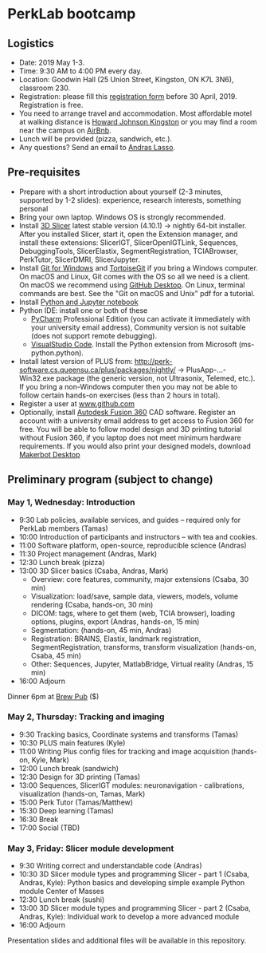 # PerkLab bootcamp

## Logistics

- Date:	2019 May 1-3.
- Time:	9:30 AM to 4:00 PM every day.
- Location:	Goodwin Hall (25 Union Street, Kingston, ON K7L 3N6), classroom 230.
- Registration: please fill this [registration form](https://1drv.ms/xs/s!Arm_AFxB9yqHtIIpmmPeoMhEmeYfjw?wdFormId=%7B69951206%2D0309%2D480F%2D83E7%2D5FDA6E07874D%7D) before 30 April, 2019. Registration is free.
- You need to arrange travel and accommodation. Most affordable motel at walking distance is [Howard Johnson Kingston](https://www.reservationdesk.com/hotel/612046f/howard-johnson-inn-kingston-kingston-on) or you may find a room near the campus on [AirBnb](https://www.airbnb.ca/).
-	Lunch will be provided (pizza, sandwich, etc.).
- Any questions? Send an email to [Andras Lasso](mailto:lasso@queensu.ca).

## Pre-requisites
-	Prepare with a short introduction about yourself (2-3 minutes, supported by 1-2 slides): experience, research interests, something personal
-	Bring your own laptop. Windows OS is strongly recommended.
-	Install [3D Slicer](http://download.slicer.org/) latest stable version (4.10.1) -> nightly 64-bit installer. After you installed Slicer, start it, open the Extension manager, and install these extensions: SlicerIGT, SlicerOpenIGTLink, Sequences, DebuggingTools, SlicerElastix, SegmentRegistration, TCIABrowser, PerkTutor, SlicerDMRI, SlicerJupyter.
-	Install [Git for Windows](https://git-scm.com/download/win) and [TortoiseGit](https://tortoisegit.org/) if you bring a Windows computer. On macOS and Linux, Git comes with the OS so all we need is a client. On macOS we recommend using [GitHub Desktop](https://desktop.github.com/). On Linux, terminal commands are best. See the "Git on macOS and Unix" pdf for a tutorial.
- Install [Python and Jupyter notebook](https://jupyter.org/install)
-	Python IDE: install one or both of these
    - [PyCharm](https://www.jetbrains.com/pycharm/) Professional Edition (you can activate it immediately with your university email address), Community version is not suitable (does not support remote debugging).
    - [VisualStudio Code](https://code.visualstudio.com/). Install the Python extension from Microsoft (ms-python.python).
-	Install latest version of PLUS from: http://perk-software.cs.queensu.ca/plus/packages/nightly/ -> PlusApp-...-Win32.exe package (the generic version, not Ultrasonix, Telemed, etc.). If you bring a non-Windows computer then you may not be able to follow certain hands-on exercises (less than 2 hours in total).
-	Register a user at www.github.com
- Optionally, install [Autodesk Fusion 360](https://www.autodesk.com/products/fusion-360/overview) CAD software. Register an account with a university email address to get access to Fusion 360 for free. You will be able to follow model design and 3D printing tutorial without Fusion 360, if you laptop does not meet minimum hardware requirements. If you would also print your designed models, download [Makerbot Desktop](https://support.makerbot.com/troubleshooting/makerbot-desktop-software/software-download/download_12190)

## Preliminary program (subject to change)

### May 1, Wednesday: Introduction

- 9:30	Lab policies, available services, and guides – required only for PerkLab members (Tamas)
- 10:00	Introduction of participants and instructors – with tea and cookies.
- 11:00	Software platform, open-source, reproducible science (Andras)
- 11:30 Project management (Andras, Mark)
- 12:30	Lunch break (pizza)
- 13:00	3D Slicer basics (Csaba, Andras, Mark)
  - Overview: core features, community, major extensions (Csaba, 30 min)
  - Visualization: load/save, sample data, viewers, models, volume rendering (Csaba, hands-on, 30 min)
  - DICOM: tags, where to get them (web, TCIA browser), loading options, plugins, export (Andras, hands-on, 15 min)
  - Segmentation: (hands-on, 45 min, Andras)
  - Registration: BRAINS, Elastix, landmark registration, SegmentRegistration, transforms, transform visualization (hands-on, Csaba, 45 min)
  - Other: Sequences, Jupyter, MatlabBridge, Virtual reality (Andras, 15 min)
- 16:00	Adjourn

Dinner 6pm at [Brew Pub](https://www.kingstonbrewing.ca/) ($)

### May 2, Thursday: Tracking and imaging
- 9:30	Tracking basics, Coordinate systems and transforms (Tamas)
- 10:30	PLUS main features (Kyle)
- 11:00	Writing Plus config files for tracking and image acquisition (hands-on, Kyle, Mark)
- 12:00	Lunch break (sandwich)
- 12:30 Design for 3D printing (Tamas)
- 13:00	Sequences, SlicerIGT modules: neuronavigation - calibrations, visualization (hands-on, Tamas, Mark)
- 15:00	Perk Tutor (Tamas/Matthew)
- 15:30	Deep learning (Tamas)
- 16:30	Break
- 17:00 Social (TBD)

### May 3, Friday: Slicer module development
- 9:30	Writing correct and understandable code (Andras)
- 10:30	3D Slicer module types and programming Slicer - part 1 (Csaba, Andras, Kyle): Python basics and developing simple example Python module Center of Masses
- 12:30	Lunch break (sushi)
- 13:00	3D Slicer module types and programming Slicer - part 2 (Csaba, Andras, Kyle): Individual work to develop a more advanced module
- 16:00	Adjourn

Presentation slides and additional files will be available in this repository.
